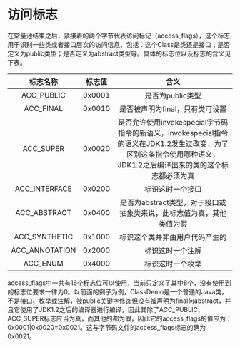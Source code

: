 # 访问标志

在常量池结束之后，紧接着的两个字节代表访问标记（access_flags），这个标志用于识别一些类或者接口层次的访问信息，包括：这个Class是类还是接口；是否定义为public类型；是否定义为abstract类型等。具体的标志位以及标志的含义见下表。

|标志名称|标志值|含义|
|:---:|:---:|:---:|
|ACC_PUBLIC|0x0001|是否为public类型|
|ACC_FINAL|0x0010|是否被声明为final，只有类可设置|
|ACC_SUPER|0x0020|是否允许使用invokespecial字节码指令的新语义，invokespecial指令的语义在JDK1.2发生过改变，为了区别这条指令使用哪种语义，JDK1.2之后编译出来的类的这个标志都必须为真|
|ACC_INTERFACE|0x0200|标识这时一个接口|
|ACC_ABSTRACT|0x0400|是否为abstract类型，对于接口或抽象类来说，此标志值为真，其他类值为假|
|ACC_SYNTHETIC|0x1000|标识这个类并非由用户代码产生的|
|ACC_ANNOTATION|0x2000|标识这时一个注解|
|ACC_ENUM|0x4000|标识这时一个枚举|

access_flags中一共有16个标志位可以使用，当前只定义了其中8个，没有使用到的标志位要求一律为0。以前面的例子为例，ClassDemo是一个普通的Java类，不是接口、枚举或注解，被public关键字修饰但没有被声明为final何abstract，并且它使用了JDK1.2之后的编译器进行编译，因此其除了ACC_PUBLIC、ACC_SUPER标志应当为真，而其他的都为假，因此它的access_flags的值应为：0x0001|0x0020=0x0021。这与字节码文件的access_flags标志的确为0x0021。